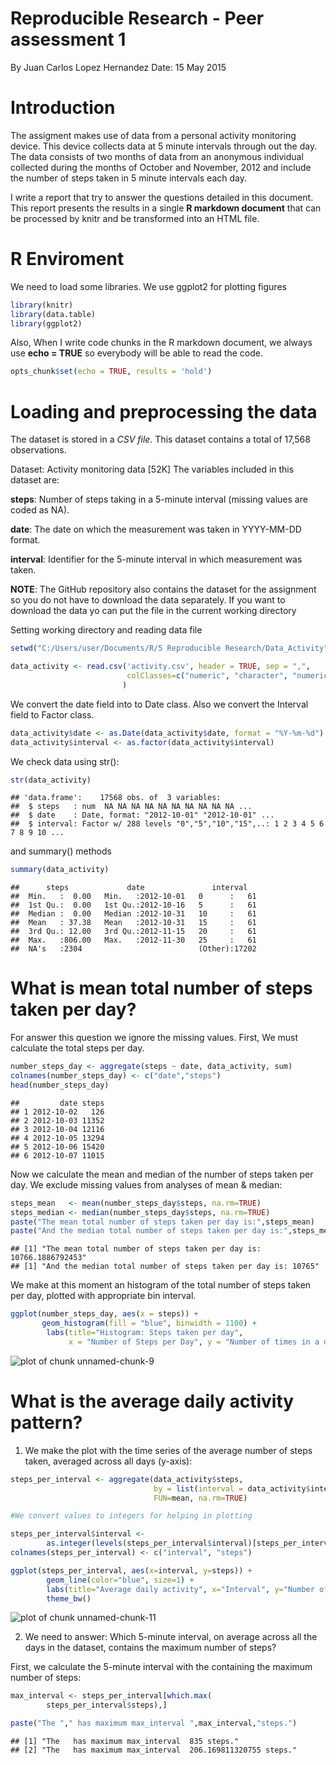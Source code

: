 Reproducible Research - Peer assessment 1
========================================================

By Juan Carlos Lopez Hernandez                          Date: 15 May 2015



Introduction
============

The assigment makes use of data from a personal activity monitoring device. This device collects data at 5 minute intervals through out the day. The data consists of two months of data from an anonymous individual collected during the months of October and November, 2012 and include the number of steps taken in 5 minute intervals each day.

I write a report that try to answer the questions detailed in this document. This report presents the results in a single **R markdown document** that can be processed by knitr and be transformed into an HTML file.


R Enviroment
============

We need to load some libraries. We use ggplot2 for plotting figures


```r
library(knitr)
library(data.table)
library(ggplot2) 
```

Also, When I write code chunks in the R markdown document, we always use **echo = TRUE** so everybody will be able to read the code.


```r
opts_chunk$set(echo = TRUE, results = 'hold')
```


Loading and preprocessing the data
==================================

The dataset is stored in a *CSV file*. This dataset contains a total of 17,568 observations.

Dataset: Activity monitoring data [52K]
The variables included in this dataset are:

**steps**: Number of steps taking in a 5-minute interval (missing values are coded as NA).

**date**: The date on which the measurement was taken in YYYY-MM-DD format.

**interval**: Identifier for the 5-minute interval in which measurement was taken.

**NOTE**: The GitHub repository also contains the dataset for the assignment so you do not have to download the data separately. If you want to download the data yo can put the file in the current working directory

Setting working directory and reading data file


```r
setwd("C:/Users/user/Documents/R/5 Reproducible Research/Data_Activity")

data_activity <- read.csv('activity.csv', header = TRUE, sep = ",",
                          colClasses=c("numeric", "character", "numeric")
                         )
```

We convert the date field into to Date class. 
Also we convert the Interval field to Factor class.


```r
data_activity$date <- as.Date(data_activity$date, format = "%Y-%m-%d")
data_activity$interval <- as.factor(data_activity$interval)
```

We check data using str():


```r
str(data_activity)
```

```
## 'data.frame':	17568 obs. of  3 variables:
##  $ steps   : num  NA NA NA NA NA NA NA NA NA NA ...
##  $ date    : Date, format: "2012-10-01" "2012-10-01" ...
##  $ interval: Factor w/ 288 levels "0","5","10","15",..: 1 2 3 4 5 6 7 8 9 10 ...
```

and summary() methods


```r
summary(data_activity)
```

```
##      steps             date               interval    
##  Min.   :  0.00   Min.   :2012-10-01   0      :   61  
##  1st Qu.:  0.00   1st Qu.:2012-10-16   5      :   61  
##  Median :  0.00   Median :2012-10-31   10     :   61  
##  Mean   : 37.38   Mean   :2012-10-31   15     :   61  
##  3rd Qu.: 12.00   3rd Qu.:2012-11-15   20     :   61  
##  Max.   :806.00   Max.   :2012-11-30   25     :   61  
##  NA's   :2304                          (Other):17202
```


What is mean total number of steps taken per day?
=================================================

For answer this question we ignore the missing values.
First, We must calculate the total steps per day.


```r
number_steps_day <- aggregate(steps ~ date, data_activity, sum)
colnames(number_steps_day) <- c("date","steps")
head(number_steps_day)
```

```
##         date steps
## 1 2012-10-02   126
## 2 2012-10-03 11352
## 3 2012-10-04 12116
## 4 2012-10-05 13294
## 5 2012-10-06 15420
## 6 2012-10-07 11015
```

Now we calculate the mean and median of the number of steps taken per day.
We exclude missing values from analyses of mean & median:


```r
steps_mean   <- mean(number_steps_day$steps, na.rm=TRUE)
steps_median <- median(number_steps_day$steps, na.rm=TRUE)
paste("The mean total number of steps taken per day is:",steps_mean)
paste("And the median total number of steps taken per day is:",steps_median)
```

```
## [1] "The mean total number of steps taken per day is: 10766.1886792453"
## [1] "And the median total number of steps taken per day is: 10765"
```

We make at this moment an histogram of the total number of steps taken per day, plotted with appropriate bin interval.


```r
ggplot(number_steps_day, aes(x = steps)) + 
       geom_histogram(fill = "blue", binwidth = 1100) + 
        labs(title="Histogram: Steps taken per day", 
             x = "Number of Steps per Day", y = "Number of times in a day(Count)") + theme_bw() 
```

![plot of chunk unnamed-chunk-9](figure/unnamed-chunk-9-1.png) 


What is the average daily activity pattern?
===========================================

1. We make the plot with the time series of the average number of steps taken, averaged across all days (y-axis):


```r
steps_per_interval <- aggregate(data_activity$steps, 
                                by = list(interval = data_activity$interval),
                                FUN=mean, na.rm=TRUE)

#We convert values to integers for helping in plotting

steps_per_interval$interval <- 
        as.integer(levels(steps_per_interval$interval)[steps_per_interval$interval])
colnames(steps_per_interval) <- c("interval", "steps")
```


```r
ggplot(steps_per_interval, aes(x=interval, y=steps)) +   
        geom_line(color="blue", size=1) +  
        labs(title="Average daily activity", x="Interval", y="Number of steps") +  
        theme_bw()
```

![plot of chunk unnamed-chunk-11](figure/unnamed-chunk-11-1.png) 


2. We need to answer: Which 5-minute interval, on average across all the days in the dataset, contains the maximum number of steps?

First, we calculate the 5-minute interval with the containing the maximum number of steps: 

```r
max_interval <- steps_per_interval[which.max(  
        steps_per_interval$steps),]

paste("The "," has maximum max_interval ",max_interval,"steps.")
```

```
## [1] "The   has maximum max_interval  835 steps."             
## [2] "The   has maximum max_interval  206.169811320755 steps."
```
